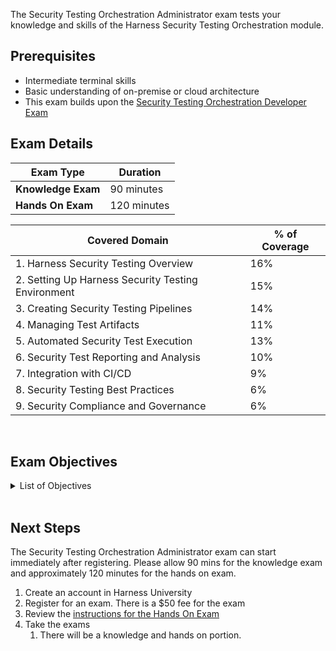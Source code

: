 The Security Testing Orchestration Administrator exam tests your knowledge and skills of the Harness Security Testing Orchestration module.  

## Prerequisites

- Intermediate terminal skills
- Basic understanding of on-premise or cloud architecture
- This exam builds upon the [Security Testing Orchestration Developer Exam](/certifications/sto?lvl=developer)

## Exam Details
| Exam Type                               | Duration         |
| ----------------------------------- | --------------- |
| **Knowledge Exam** | 90 minutes |
| **Hands On Exam** | 120 minutes |

| Covered Domain                                        | % of Coverage |
| -----------------------------------------------------| --------------|
| 1. Harness Security Testing Overview                  | 16%           |
| 2. Setting Up Harness Security Testing Environment    | 15%           |
| 3. Creating Security Testing Pipelines                 | 14%           |
| 4. Managing Test Artifacts                             | 11%           |
| 5. Automated Security Test Execution                   | 13%           |
| 6. Security Test Reporting and Analysis                | 10%           |
| 7. Integration with CI/CD                              | 9%            |
| 8. Security Testing Best Practices                     | 6%            |
| 9. Security Compliance and Governance                  | 6%            |

<br />

## Exam Objectives 

<details>
<summary>List of Objectives</summary>

The following is a detailed list of exam objectives:

| #   | Objective                                                   |
|-----|-------------------------------------------------------------|
| **1** | **Harness Security Testing Overview**                     |
| 1.1 | Understand the core principles and concepts of Harness Security Testing Orchestration. |
| 1.2 | Explain the importance of security testing in the software development lifecycle. |
| 1.3 | Differentiate between various types of security testing (e.g., static analysis, dynamic analysis, penetration testing) and their relevance in Harness. |
| **2** | **Setting Up Harness Security Testing Environment**       |
| 2.1 | Install and configure Harness Security Testing Orchestration in a lab or testing environment. |
| 2.2 | Integrate Harness with popular security testing tools and platforms. |
| 2.3 | Create and manage user accounts and permissions for Harness Security Testing. |
| **3** | **Creating Security Testing Pipelines**                   |
| 3.1 | Define security testing workflows within Harness, including pre-test and post-test actions. |
| 3.2 | Configure pipeline triggers and conditions for automated security testing. |
| 3.3 | Establish notification and alerting mechanisms for test results. |
| **4** | **Managing Test Artifacts**                                |
| 4.1 | Upload and manage security test artifacts, including source code, binaries, and test data. |
| 4.2 | Implement version control and artifact tagging strategies within Harness. |
| 4.3 | Optimize storage and resource utilization for test artifacts. |
| **5** | **Automated Security Test Execution**                      |
| 5.1 | Execute automated security tests using various testing tools and frameworks through Harness. |
| 5.2 | Schedule and orchestrate recurring security test runs. |
| 5.3 | Monitor and analyze test execution results and log data. |
| **6** | **Security Test Reporting and Analysis**                   |
| 6.1 | Generate comprehensive security test reports and dashboards. |
| 6.2 | Analyze test results to identify vulnerabilities and security issues. |
| 6.3 | Provide recommendations for remediation based on test findings. |
| **7** | **Integration with CI/CD**                                |
| 7.1 | Integrate Harness Security Testing into continuous integration and continuous deployment (CI/CD) pipelines. |
| 7.2 | Ensure seamless automation and feedback loops between development and security teams. |
| 7.3 | Implement version control and artifact tagging strategies within Harness. |
| **8** | **Security Testing Best Practices**                        |
| 8.1 | Demonstrate an understanding of industry best practices in security testing. |
| 8.2 | Apply secure coding principles and techniques to reduce vulnerabilities. |
| 8.3 | Stay updated with the latest security threats and vulnerabilities relevant to software development. |
| **9** | **Security Compliance and Governance**                     |
| 9.1 | Implement security compliance policies and standards within Harness Security Testing. |
| 9.2 | Ensure regulatory and industry-specific compliance (e.g., GDPR, HIPAA) in security testing processes. |
| 9.3 | Perform security risk assessments and provide recommendations for risk mitigation. |


</details>

<br />

## Next Steps

The Security Testing Orchestration Administrator exam can start immediately after registering. Please allow 90 mins for the knowledge exam and approximately 120 minutes for the hands on exam.

1. Create an account in Harness University
2.  Register for an exam. There is a $50 fee for the exam
3. Review the [instructions for the Hands On Exam](/certifications/instructions)
4. Take the exams
    1. There will be a knowledge and hands on portion.	
